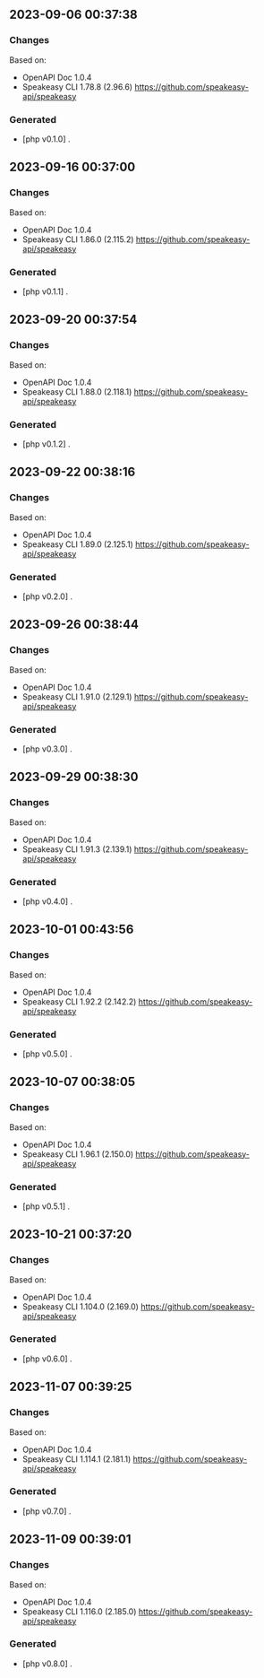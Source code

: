 

## 2023-09-06 00:37:38
### Changes
Based on:
- OpenAPI Doc 1.0.4 
- Speakeasy CLI 1.78.8 (2.96.6) https://github.com/speakeasy-api/speakeasy
### Generated
- [php v0.1.0] .

## 2023-09-16 00:37:00
### Changes
Based on:
- OpenAPI Doc 1.0.4 
- Speakeasy CLI 1.86.0 (2.115.2) https://github.com/speakeasy-api/speakeasy
### Generated
- [php v0.1.1] .

## 2023-09-20 00:37:54
### Changes
Based on:
- OpenAPI Doc 1.0.4 
- Speakeasy CLI 1.88.0 (2.118.1) https://github.com/speakeasy-api/speakeasy
### Generated
- [php v0.1.2] .

## 2023-09-22 00:38:16
### Changes
Based on:
- OpenAPI Doc 1.0.4 
- Speakeasy CLI 1.89.0 (2.125.1) https://github.com/speakeasy-api/speakeasy
### Generated
- [php v0.2.0] .

## 2023-09-26 00:38:44
### Changes
Based on:
- OpenAPI Doc 1.0.4 
- Speakeasy CLI 1.91.0 (2.129.1) https://github.com/speakeasy-api/speakeasy
### Generated
- [php v0.3.0] .

## 2023-09-29 00:38:30
### Changes
Based on:
- OpenAPI Doc 1.0.4 
- Speakeasy CLI 1.91.3 (2.139.1) https://github.com/speakeasy-api/speakeasy
### Generated
- [php v0.4.0] .

## 2023-10-01 00:43:56
### Changes
Based on:
- OpenAPI Doc 1.0.4 
- Speakeasy CLI 1.92.2 (2.142.2) https://github.com/speakeasy-api/speakeasy
### Generated
- [php v0.5.0] .

## 2023-10-07 00:38:05
### Changes
Based on:
- OpenAPI Doc 1.0.4 
- Speakeasy CLI 1.96.1 (2.150.0) https://github.com/speakeasy-api/speakeasy
### Generated
- [php v0.5.1] .

## 2023-10-21 00:37:20
### Changes
Based on:
- OpenAPI Doc 1.0.4 
- Speakeasy CLI 1.104.0 (2.169.0) https://github.com/speakeasy-api/speakeasy
### Generated
- [php v0.6.0] .

## 2023-11-07 00:39:25
### Changes
Based on:
- OpenAPI Doc 1.0.4 
- Speakeasy CLI 1.114.1 (2.181.1) https://github.com/speakeasy-api/speakeasy
### Generated
- [php v0.7.0] .

## 2023-11-09 00:39:01
### Changes
Based on:
- OpenAPI Doc 1.0.4 
- Speakeasy CLI 1.116.0 (2.185.0) https://github.com/speakeasy-api/speakeasy
### Generated
- [php v0.8.0] .